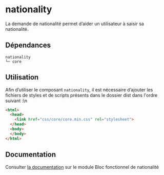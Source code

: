 # nationality

La demande de nationalité permet d’aider un utilisateur à saisir sa nationalité.

## Dépendances
```shell
nationality
└─ core
```

## Utilisation
Afin d’utiliser le composant `nationality`, il est nécessaire d’ajouter les fichiers de styles et de scripts présents dans le dossier dist dans l'ordre suivant :\n
```html
<html>
  <head>
    <link href="css/core/core.min.css" rel="stylesheet">
  </head>
  <body>
  </body>
</html>
```

## Documentation

Consulter [la documentation](https://www.systeme-de-design.gouv.fr/version-courante/fr/modeles/blocs-fonctionnels/nationalite) sur le module Bloc fonctionnel de nationalité